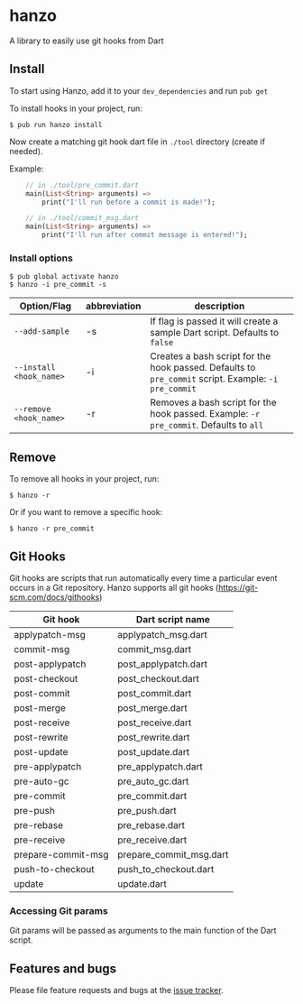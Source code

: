 # hanzo

A library to easily use git hooks from Dart

## Install

To start using Hanzo, add it to your `dev_dependencies` and run `pub get`

To install hooks in your project, run:

    $ pub run hanzo install
        
Now create a matching git hook dart file in `./tool` directory (create if needed).
    
Example:
    
```dart
    // in ./tool/pre_commit.dart
    main(List<String> arguments) => 
        print("I'll run before a commit is made!");

    // in ./tool/commit_msg.dart
    main(List<String> arguments) => 
        print("I'll run after commit message is entered!");
```
        

### Install options


    $ pub global activate hanzo
    $ hanzo -i pre_commit -s


| Option/Flag | abbreviation | description |
| -------- | ---------- | ---------- |
| `--add-sample` | -s | If flag is passed it will create a sample Dart script. Defaults to `false` |
| `--install <hook_name>` | -i | Creates a bash script for the hook passed. Defaults to `pre_commit` script. Example: `-i pre_commit` |
| `--remove <hook_name>` | -r | Removes a bash script for the hook passed. Example: `-r pre_commit`. Defaults to `all` |

## Remove

To remove all hooks in your project, run:

    $ hanzo -r
    
Or if you want to remove a specific hook:
    
    $ hanzo -r pre_commit

## Git Hooks

Git hooks are scripts that run automatically every time a particular event occurs in a Git repository. 
Hanzo supports all git hooks (https://git-scm.com/docs/githooks)

| Git hook | Dart script name |
| -------- | ---------- |
| applypatch-msg | applypatch_msg.dart |
| commit-msg | commit_msg.dart |
| post-applypatch | post_applypatch.dart |
| post-checkout | post_checkout.dart |
| post-commit | post_commit.dart |
| post-merge | post_merge.dart |
| post-receive | post_receive.dart |
| post-rewrite | post_rewrite.dart |
| post-update | post_update.dart |
| pre-applypatch | pre_applypatch.dart |
| pre-auto-gc | pre_auto_gc.dart |
| pre-commit | pre_commit.dart |
| pre-push | pre_push.dart |
| pre-rebase | pre_rebase.dart |
| pre-receive | pre_receive.dart |
| prepare-commit-msg | prepare_commit_msg.dart |
| push-to-checkout | push_to_checkout.dart |
| update | update.dart |

### Accessing Git params

Git params will be passed as arguments to the main function of the Dart script.

## Features and bugs

Please file feature requests and bugs at the [issue tracker][tracker].

[tracker]: https://github.com/andresaraujo/hanzo/issues
